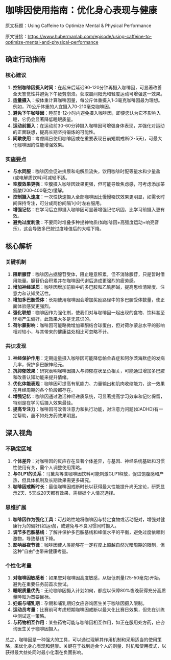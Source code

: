 # 咖啡因使用指南：优化身心表现与健康

原文标题：Using Caffeine to Optimize Mental & Physical Performance

原文链接：https://www.hubermanlab.com/episode/using-caffeine-to-optimize-mental-and-physical-performance

## 确定行动指南

### 核心建议
1. **控制咖啡因摄入时间**：在起床后延迟90-120分钟再摄入咖啡因，可显著改善全天警觉性并避免下午疲劳崩溃。获取晨间阳光和轻度运动可增强这一效果。
2. **适量摄入**：按体重计算咖啡因量，每公斤体重摄入1-3毫克咖啡因最为理想。例如，70公斤体重的人宜摄入70-210毫克咖啡因。
3. **避免下午咖啡因**：睡前8-12小时内避免摄入咖啡因，即便您认为它不影响入睡，它仍会显著降低睡眠质量。
4. **运动前摄入**：在运动前30-60分钟摄入咖啡因可增强身体表现，并强化对运动的正面联想，提高长期坚持锻炼的可能性。
5. **间歇使用**：考虑隔日使用咖啡因或在重要表现日前短期戒断(2-5天)，可最大化咖啡因的性能增强效果。

### 实施要点
- **与水同服**：咖啡因会促进排尿和电解质流失，饮用咖啡时配等量水和少量盐(或电解质饮料)可减轻不适。
- **空腹效果更强**：空腹摄入咖啡因效果更强，但可能导致焦虑感，可考虑添加茶氨酸(200-400毫克)缓解。
- **控制摄入速度**：一次性快速摄入全部咖啡因比慢慢啜饮效果更明显，如需长时间保持专注，可分成两份间隔1小时左右服用。
- **增强记忆**：在学习后立即摄入咖啡因可显著增强记忆巩固，比学习前摄入更有效。
- **避免过度刺激**：不要同时堆叠多种提神物质(如咖啡因+高强度运动+响亮音乐)，这会导致多巴胺过度峰值后的大幅下降。

## 核心解析

### 关键机制
1. **阻断腺苷**：咖啡因占据腺苷受体，阻止睡意积累，但不消除腺苷，只是暂时借用能量。腺苷仍会积累并在咖啡因代谢后造成更强烈的疲劳感。
2. **增加神经递质**：咖啡因增加前脑中的多巴胺和乙酰胆碱，提高思维清晰度、注意力和认知灵活性。
3. **增加多巴胺受体**：长期使用咖啡因会增加奖励路径中的多巴胺受体数量，使正面体验感受更强烈。
4. **强化联想**：咖啡因作为强化剂，使我们对与咖啡因一起出现的食物、饮料甚至环境产生偏好，此效果大多是无意识的。
5. **荷尔蒙影响**：咖啡因可能略微增加睾酮结合球蛋白，但对荷尔蒙总水平的影响相对较小，与其带来的健康益处相比可忽略不计。

### 共识发现
1. **神经保护作用**：定期适量摄入咖啡因可能降低帕金森症和阿尔茨海默症的发病几率，保护多巴胺神经元。
2. **抗抑郁效果**：研究表明咖啡因摄入与抑郁症状呈负相关，可能通过增加多巴胺和改善认知功能来提升情绪。
3. **优化体能表现**：咖啡因可提高有氧能力、力量输出和肌肉收缩能力，这一效果在月经周期的各个阶段都存在。
4. **增强记忆**：咖啡因通过激活神经递质系统，可显著提高学习效率和记忆保留，特别是在学习后摄入效果最佳。
5. **提高专注力**：咖啡因可改善注意力和执行功能，对注意力问题(如ADHD)有一定帮助，虽不如处方药效果明显。

## 深入视角

### 不确定区域
1. **个体差异**：对咖啡因的反应存在显著个体差异，与基因、神经系统基础和习惯性使用有关，需个人调整使用策略。
2. **与GLP1的关系**：马黛茶等含咖啡因饮料可能刺激GLP1释放，促进饱腹感和产热，但具体机制及长期效果需更多研究。
3. **咖啡因戒断时长**：最佳咖啡因戒断时长以获得最大性能提升尚无定论，研究显示2天、5天或20天都有效果，需根据个人情况选择。

### 思维扩展
1. **咖啡因作为强化工具**：可战略性地将咖啡因与特定食物或活动配对，增强对健康行为的偏好(如运动)，或避免与不良习惯同时摄入。
2. **调节多巴胺基线**：了解并保护多巴胺基线和峰值水平的平衡，避免过度依赖刺激物，导致基线下降。
3. **影响昼夜节律**：咖啡因使人类能够在一定程度上超越自然光暗周期的限制，但这种"自由"也带来健康考量。

### 个性化考量
1. **对咖啡因敏感者**：如果您对咖啡因高度敏感，从极低剂量(25-50毫克)开始，避免在重要任务前首次尝试。
2. **睡眠质量优先**：无论咖啡因摄入计划如何，都应以保障80%夜晚获得充分高质量睡眠为首要目标。
3. **妊娠与哺乳期**：孕期和哺乳期妇女应咨询医生关于咖啡因摄入限制。
4. **运动员考量**：比赛前可考虑短期咖啡因戒断以最大化比赛日效果，但先在训练中测试这一策略。
5. **与药物相互作用**：某些药物可能与咖啡因相互作用，如正在服用处方药，应咨询医生关于咖啡因摄入。

总之，咖啡因是一种强大的工具，可以通过理解其作用机制和采用适当的使用策略，来优化身心表现和健康。关键在于找到适合个人的剂量、时机和使用模式，以获得最大益处同时最小化潜在负面影响。
